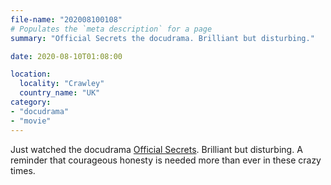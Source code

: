 ```yaml
---
file-name: "202008100108"
# Populates the `meta description` for a page
summary: "Official Secrets the docudrama. Brilliant but disturbing."

date: 2020-08-10T01:08:00

location:
  locality: "Crawley"
  country_name: "UK"
category:
- "docudrama"
- "movie"
---
```


Just watched the docudrama [Official Secrets][1]. Brilliant but disturbing. A reminder that courageous honesty is needed more than ever in these crazy times.

[1]: https://www.imdb.com/title/tt5431890/
